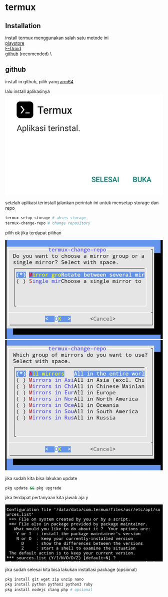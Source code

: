 # termux

## Installation
install termux menggunakan salah satu metode ini \
[playstore](https://play.google.com/store/apps/details?id=com.termux) \
[F-Droid](https://f-droid.org/id/packages/com.termux/) \
[github](https://github.com/termux/termux-app/releases) (recomended) \

## github
install in github, pilih yang [arm64](https://objects.githubusercontent.com/github-production-release-asset-2e65be/44804216/b80ab2fa-2cf5-442b-9245-a105f9ae7604?X-Amz-Algorithm=AWS4-HMAC-SHA256&X-Amz-Credential=releaseassetproduction%2F20241218%2Fus-east-1%2Fs3%2Faws4_request&X-Amz-Date=20241218T074152Z&X-Amz-Expires=300&X-Amz-Signature=056d1fbd9620b5d6f810a03030968cc2222c3721d9de08113f39abcfcdfb72b4&X-Amz-SignedHeaders=host&response-content-disposition=attachment%3B%20filename%3Dtermux-app_v0.118.1%2Bgithub-debug_arm64-v8a.apk&response-content-type=application%2Fvnd.android.package-archive)

lalu install aplikasinya \
![alt text](docs/images/image.png)

setelah aplikasi terinstall jalankan perintah ini untuk mensetup storage dan repo
```bash
termux-setup-storage # akses storage
termux-change-repo # change repository
```

pilih ok jika terdapat pilihan

![alt text](docs/images/image-1.png)
![alt text](docs/images/image-2.png)

jika sudah kita bisa lakukan update
```bash
pkg update && pkg upgrade
```

jika terdapat pertanyaan kita jawab aja y

![alt text](docs/images/image-3.png)

jika sudah selesai kita bisa lakukan installasi package (opsional)
```bash
pkg install git wget zip unzip nano
pkg install python python2 python3 ruby
pkg install nodejs clang php # opsional
```